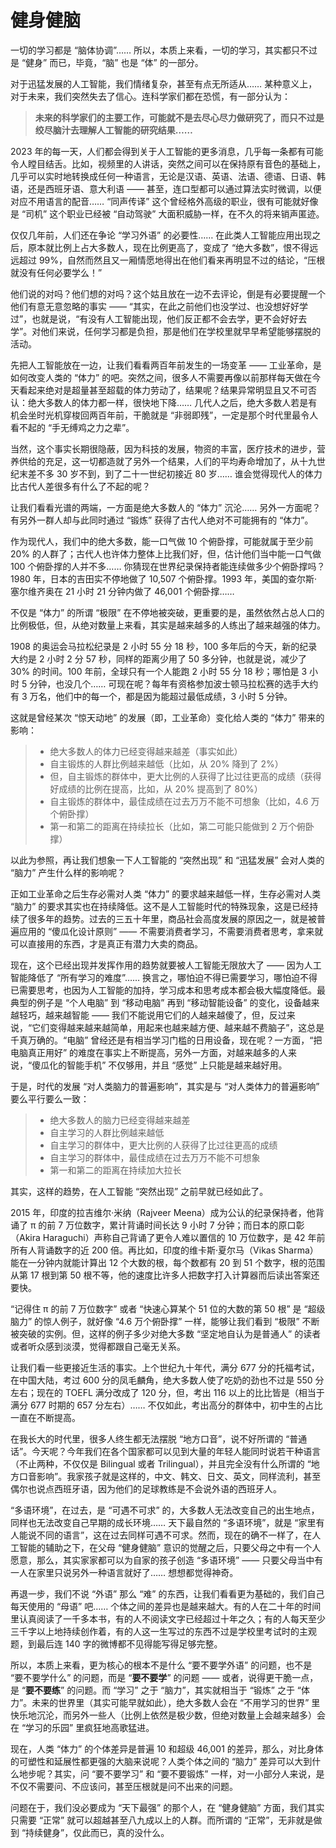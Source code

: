# 健身健脑

一切的学习都是 “脑体协调”…… 所以，本质上来看，一切的学习，其实都只不过是 “健身” 而已，毕竟，“脑” 也是 “体” 的一部分。

对于迅猛发展的人工智能，我们情绪复杂，甚至有点无所适从…… 某种意义上，对于未来，我们突然失去了信心。连科学家们都在恐慌，有一部分认为：

> **未来的科学家们的主要工作，可能就不是去尽心尽力做研究了，而只不过是绞尽脑汁去理解人工智能的研究结果……**

2023 年的每一天，人们都会得到关于人工智能的更多消息，几乎每一条都有可能令人瞠目结舌。比如，视频里的人讲话，突然之间可以在保持原有音色的基础上，几乎可以实时地转换成任何一种语言，无论是汉语、英语、法语、德语、日语、韩语，还是西班牙语、意大利语 —— 甚至，连口型都可以通过算法实时微调，以便对应不用语言的配音…… “同声传译” 这个曾经格外高级的职业，很有可能就好像是 “司机” 这个职业已经被 “自动驾驶” 大面积威胁一样，在不久的将来销声匿迹。

仅仅几年前，人们还在争论 “学习外语” 的必要性…… 在此类人工智能应用出现之后，原本就比例上占大多数人，现在比例更高了，变成了 “绝大多数”，恨不得远远超过 99%，自然而然且又一厢情愿地得出在他们看来再明显不过的结论，“压根就没有任何必要学么！”

他们说的对吗？他们想的对吗？这个姑且放在一边不去评论，倒是有必要提醒一个他们有意无意忽略的事实 —— “其实，在此之前他们也没学过、也没想好好学过”，也就是说，“有没有人工智能出现，他们反正都不会去学，更不会好好去学”。对他们来说，任何学习都是负担，那是他们在学校里就早早希望能够摆脱的活动。

先把人工智能放在一边，让我们看看两百年前发生的一场变革 —— 工业革命，是如何改变人类的 “体力” 的吧。突然之间，很多人不需要再像以前那样每天做在今天看起来绝对是超量甚至超载的体力劳动了，结果呢？结果异常明显且又不可否认：绝大多数人的体力都一样，很快地下降…… 几代人之后，绝大多数人若是有机会坐时光机穿梭回两百年前，干脆就是 “非弱即残”，一定是那个时代里最令人看不起的 “手无缚鸡之力之辈”。

当然，这个事实长期很隐蔽，因为科技的发展，物资的丰富，医疗技术的进步，营养供给的充足，这一切都造就了另外一个结果，人们的平均寿命增加了，从十九世纪末差不多 30 岁不到，到了二十一世纪初接近 80 岁…… 谁会觉得现代人的体力比古代人差很多有什么了不起的呢？

让我们看看光谱的两端，一方面是绝大多数人的 “体力” 沉沦…… 另外一方面呢？有另外一群人却与此同时通过 “锻炼” 获得了古代人绝对不可能拥有的 “体力”。

作为现代人，我们中的绝大多数，能一口气做 10 个俯卧撑，可能就属于至少前 20% 的人群了；古代人也许体力整体上比我们好，但，估计他们当中能一口气做 100 个俯卧撑的人并不多…… 你猜现在世界纪录保持者能连续做多少个俯卧撑吗？1980 年，日本的吉田实不停地做了 10,507 个俯卧撑。1993 年，美国的查尔斯·塞尔维齐奥在 21 小时 21 分钟内做了 46,001 个俯卧撑……

不仅是 “体力” 的所谓 “极限” 在不停地被突破，更重要的是，虽然依然占总人口的比例极低，但，从绝对数量上来看，其实是越来越多的人练出了越来越强的体力。

1908 的奥运会马拉松纪录是 2 小时 55 分 18 秒，100 多年后的今天，新的纪录大约是 2 小时 2 分 57 秒，同样的距离少用了 50 多分钟，也就是说，减少了 30% 的时间。100 年前，全球只有一个人能跑 2 小时 55 分 18 秒；哪怕是 3 小时 5 分钟，也没几个…… 可现在呢？每年有资格参加波士顿马拉松赛的选手大约有 3 万名，他们中的每一个，都是因为能超过最低成绩，3 小时 5 分钟。

这就是曾经某次 “惊天动地” 的发展（即，工业革命）变化给人类的 “体力” 带来的影响：

> * 绝大多数人的体力已经变得越来越差（事实如此）
> * 自主锻炼的人群比例越来越低（比如，从 20% 降到了 2%）
> * 但，自主锻炼的群体中，更大比例的人获得了比过往更高的成绩（获得好成绩的比例在提高，比如，从 20% 提高到了 80%）
> * 自主锻炼的群体中，最佳成绩在过去万万不能不可想象（比如，4.6 万个俯卧撑）
> * 第一和第二的距离在持续拉长（比如，第二可能只能做到 2 万个俯卧撑）

以此为参照，再让我们想象一下人工智能的 “突然出现” 和 “迅猛发展” 会对人类的 “脑力” 产生什么样的影响呢？

正如工业革命之后生存必需对人类 “体力” 的要求越来越低一样，生存必需对人类 “脑力” 的要求其实也在持续降低。这不是人工智能时代的特殊现象，这是已经持续了很多年的趋势。过去的三五十年里，商品社会高度发展的原因之一，就是被普遍应用的 “傻瓜化设计原则” —— 不需要消费者学习，不需要消费者思考，拿来就可以直接用的东西，才是真正有潜力大卖的商品。

现在，这个已经出现并发挥作用的趋势就要被人工智能无限放大了 —— 因为人工智能降低了 “所有学习的难度”…… 换言之，哪怕迫不得已需要学习，哪怕迫不得已需要思考，也因为人工智能的加持，学习成本和思考成本都会极大幅度降低。最典型的例子是 “个人电脑” 到 “移动电脑” 再到 “移动智能设备” 的变化，设备越来越轻巧，越来越智能 —— 我们不能说用它们的人越来越傻了，但，反过来说，“它们变得越来越来越简单，用起来也越来越方便、越来越不费脑子”，这总是千真万确的。“电脑” 曾经还是有相当学习门槛的日用设备，现在呢？一方面，“把电脑真正用好” 的难度在事实上不断提高，另外一方面，对越来越多的人来说，“傻瓜化的智能手机” 不仅够用，并且 “感觉” 上只能是越来越好用。

于是，时代的发展 “对人类脑力的普遍影响”，其实是与 “对人类体力的普遍影响” 要么平行要么一致：

> * 绝大多数人的脑力已经变得越来越差
> * 自主学习的人群比例越来越低
> * 自主学习的群体中，更大比例的人获得了比过往更高的成绩
> * 自主学习的群体中，最佳成绩在过去万万不能不可想象
> * 第一和第二的距离在持续加大拉长

其实，这样的趋势，在人工智能 “突然出现” 之前早就已经如此了。

2015 年，印度的拉吉维尔·米纳（Rajveer Meena）成为公认的纪录保持者，他背诵了 π 的前 7 万位数字，累计背诵时间长达 9 小时 7 分钟；而日本的原口彰（Akira Haraguchi）声称自己背诵了更令人难以置信的 10 万位数字，是 42 年前所有人背诵数字的近 200 倍。再比如，印度的维卡斯·夏尔马（Vikas Sharma）能在一分钟内就能计算出 12 个大数的根，每个数都有 20 到 51 个数字，根的范围从第 17 根到第 50 根不等，他的速度比许多人把数字打入计算器而后读出答案还要快。

“记得住 π 的前 7 万位数字”  或者 “快速心算某个 51 位的大数的第 50 根” 是 “超级脑力” 的惊人例子，就好像 “4.6 万个俯卧撑” 一样，能够让我们看到 “极限” 不断被突破的实例。但，这样的例子多少对绝大多数 “坚定地自认为是普通人” 的读者或者听众感到淡漠，觉得都跟自己毫无关系。

让我们看一些更接近生活的事实。上个世纪九十年代，满分 677 分的托福考试，在中国大陆，考过 600 分的凤毛麟角，绝大多数人使了吃奶的劲也不过是 550 分左右；现在的 TOEFL 满分改成了 120 分，但，考出 116 以上的比比皆是（相当于满分 677 时期的 657 分左右）…… 不仅如此，考出高分的群体中，初中生的占比一直在不断提高。

在我长大的时代里，很多人终生都无法摆脱 “地方口音”，说不好所谓的 “普通话”。今天呢？今年我们在各个国家都可以见到大量的年轻人能同时说若干种语言（不止两种，不仅仅是 Bilingual 或者 Trilingual），并且完全没有什么所谓的 “地方口音影响”。我家孩子就是这样的，中文、韩文、日文、英文，同样流利，甚至偶尔也说点西班牙语，因为他们的足球教练是不会说外语的西班牙人。

“多语环境”，在过去，是 “可遇不可求” 的，大多数人无法改变自己的出生地点，同样也无法改变自己早期的成长环境…… 天下最自然的 “多语环境”，就是 “家里有人能说不同的语言”，这在过去同样可遇不可求。然而，现在的确不一样了，在人工智能的辅助之下，在父母 “健身健脑” 意识的觉醒之后，只要父母之中有一个人愿意，那么，其实家家都可以为自家的孩子创造 “多语环境” —— 只要父母当中有一人在家里只说另外一种语言就好了…… 想想都觉得神奇。

再退一步，我们不说 “外语” 那么 “难” 的东西，让我们看看更为基础的，我们自己每天使用的 “母语” 吧…… 个体之间的差异也是越来越大。有的人在二十年的时间里认真阅读了一千多本书，有的人不阅读文字已经超过十年之久；有的人每天至少三千字以上地持续创作着，有的人这一生写过的东西不过是学校里考试时的主观题，到最后连 140 字的微博都不见得能写得足够完整。

所以，本质上来看，更为核心的根本不是什么 “要不要学外语” 的问题，也不是 “要不要学什么” 的问题，而是 “**要不要学**” 的问题 —— 或者，说得更干脆一点，是 “**要不要练**” 的问题。而 “学习” 之于 “脑力”，其实就相当于 “锻炼” 之于 “体力”。未来的世界里（其实可能早就如此），绝大多数人会在 “不用学习的世界” 里快乐地沉沦，而另外一些人（比例上依然是极少数，但绝对数量上会越来越多）会在 “学习的乐园” 里疯狂地高歌猛进。

现在，人类 “体力” 的个体差异是普遍 10 和超级 46,001 的差异，那么，对比身体的可塑性和延展性都更强的大脑来说呢？人类个体之间的 “脑力” 差异可以大到什么地步呢？其实，问 “要不要学习” 和 “要不要锻炼” 一样，对一小部分人来说，是不仅不需要问、不应该问，甚至压根就是问不出来的问题。

问题在于，我们没必要成为 “天下最强” 的那个人，在 “健身健脑” 方面，我们其实只需要 “正常” 就可以超越甚至八九成以上的人群。而所谓的 “正常”，无非就是做到 “持续健身”，仅此而已，真的没什么。